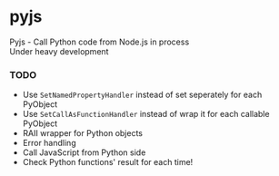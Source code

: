 # pyjs
Pyjs - Call Python code from Node.js in process  
Under heavy development

### TODO
+ Use `SetNamedPropertyHandler` instead of set seperately for each PyObject
+ Use `SetCallAsFunctionHandler` instead of wrap it for each callable PyObject
+ RAII wrapper for Python objects
+ Error handling
+ Call JavaScript from Python side
+ Check Python functions' result for each time!
